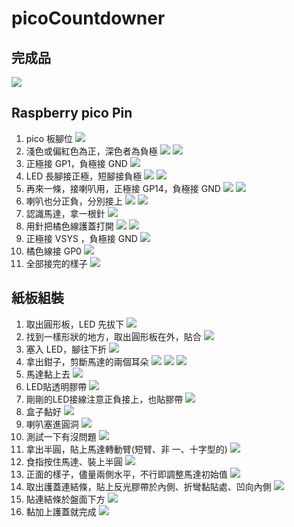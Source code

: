# picoCountdowner
## 完成品 
![](/media/stepByStep/34.jpg)
## Raspberry pico Pin
1. pico 板腳位 
![](/media/stepByStep/01.jpg)
1. 淺色或偏紅色為正，深色者為負極
![](/media/stepByStep/02.jpg) 
![](/media/stepByStep/03.jpg) 
1. 正極接 GP1，負極接 GND 
![](/media/stepByStep/04.jpg) 
1. LED 長腳接正極，短腳接負極 
![](/media/stepByStep/05.jpg) 
![](/media/stepByStep/06.jpg) 
1. 再來一條，接喇叭用，正極接 GP14，負極接 GND 
![](/media/stepByStep/07.jpg) 
![](/media/stepByStep/08.jpg) 
1. 喇叭也分正負，分別接上
![](/media/stepByStep/09.jpg) 
![](/media/stepByStep/10.jpg) 
1. 認識馬達，拿一根針
![](/media/stepByStep/11.jpg) 
1. 用針把橘色線護蓋打開
![](/media/stepByStep/12.jpg) 
![](/media/stepByStep/13.jpg) 
1. 正極接 VSYS ，負極接 GND
![](/media/stepByStep/14.jpg) 
1. 橘色線接 GP0
![](/media/stepByStep/15.jpg) 
1. 全部接完的樣子
![](/media/stepByStep/16.jpg) 

## 紙板組裝
1. 取出圓形板，LED 先拔下
![](/media/stepByStep/17.jpg) 
1. 找到一樣形狀的地方，取出圓形板在外，貼合
![](/media/stepByStep/18.jpg) 
1. 塞入 LED，腳往下折
![](/media/stepByStep/19.jpg) 
1. 拿出鉗子，剪斷馬達的兩個耳朵
![](/media/stepByStep/20.jpg) 
![](/media/stepByStep/21.jpg) 
![](/media/stepByStep/22.jpg) 
1. 馬達黏上去
![](/media/stepByStep/23.jpg) 
1. LED貼透明膠帶
![](/media/stepByStep/24.jpg) 
1. 剛剛的LED接線注意正負接上，也貼膠帶
![](/media/stepByStep/25.jpg) 
1. 盒子黏好
![](/media/stepByStep/26.jpg) 
1. 喇叭塞進圓洞
![](/media/stepByStep/27.jpg) 
1. 測試一下有沒問題
![](/media/stepByStep/28.jpg) 
1. 拿出半圓，貼上馬達轉動臂(短臂、非 一、十字型的)
![](/media/stepByStep/29.jpg)
1. 食指按住馬達、裝上半圓
![](/media/stepByStep/30.jpg)
1. 正面的樣子，儘量兩側水平，不行即調整馬達初始值
![](/media/stepByStep/31.jpg)
1. 取出護蓋連結條，貼上反光膠帶於內側、折彎黏貼處、凹向內側
![](/media/stepByStep/32.jpg)
1. 貼連結條於盤面下方
![](/media/stepByStep/33.jpg)
1. 黏加上護蓋就完成
![](/media/stepByStep/34.jpg)
